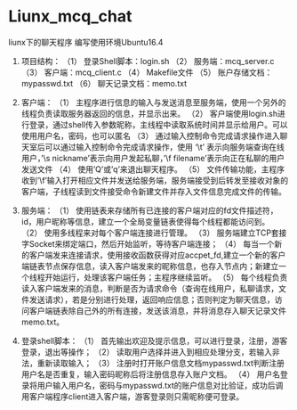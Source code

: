 # Liunx_mcq_chat
liunx下的聊天程序
编写使用环境Ubuntu16.4

1.	项目结构：
（1）	登录Shell脚本：login.sh
（2）	服务端：mcq_server.c
（3）	客户端：mcq_client.c
（4）	Makefile文件
（5）	账户存储文档：mypasswd.txt
（6）	聊天记录文档：memo.txt

2.	客户端：
（1）	主程序进行信息的输入与发送消息至服务端，使用一个另外的线程负责读取服务器返回的信息，并显示出来。
（2）	客户端使用login.sh进行登录，通过shell传入参数昵称，主线程中读取系统时间并显示给用户。可以使用用户名，密码，也可以匿名
（3）	通过输入控制命令完成请求操作进入聊天室后可以通过输入控制命令完成请求操作，使用 ‘\t’ 表示向服务端查询在线用户，’\s nickname’表示向用户发起私聊，’\f  filename’表示向正在私聊的用户发送文件
（4）	使用’Q’或’q’来退出聊天程序。
（5）	文件传输功能，主程序收到’\f’输入打开相应文件并发送给服务端，服务端接受到后转发至接收对象的客户端，子线程读到文件接受命令新建文件并存入文件信息完成文件的传输。

3.	服务端：
（1）	使用链表来存储所有已连接的客户端对应的fd文件描述符，id，用户昵称等信息，建立一个全局变量链表使得每个线程都能访问到。
（2）	使用多线程来对每个客户端连接进行管理。
（3）	服务端建立TCP套接字Socket来绑定端口，然后开始监听，等待客户端连接；
（4）	每当一个新的客户端发来连接请求，使用接收函数获得对应accpet_fd,建立一个新的客户端链表节点保存信息，读入客户端发来的昵称信息，也存入节点内；新建立一个线程开始运行，处理该客户端任务；主程序继续监听。
（5）	每个线程负责读入客户端发来的消息，判断是否为请求命令（查询在线用户，私聊请求，文件发送请求），若是分别进行处理，返回响应信息；否则判定为聊天信息，访问客户端链表除自己外的所有连接，发送该消息，并将消息存入聊天记录文件memo.txt。

4.	登录shell脚本：
（1）	首先输出欢迎及提示信息，可以进行登录，注册，游客登录，退出等操作；
（2）	读取用户选择并进入到相应处理分支，若输入非法，重新读取输入；
（3）	注册时打开账户信息文档mypasswd.txt判断注册用户名是否重复，输入密码昵称后将注册信息存入账户文档。
（4）	用户名登录将用户输入用户名，密码与mypasswd.txt的账户信息对比验证，成功后调用客户端程序client进入客户端，游客登录则只需昵称便可登录。



